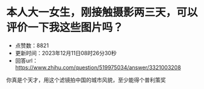 # 本人大一女生，刚接触摄影两三天，可以评价一下我这些图片吗？
- 点赞数：8821
- 更新时间：2023年12月11日08时26分30秒
- 回答url：https://www.zhihu.com/question/519975034/answer/3321003208
<body>
 <p data-pid="J3QW5k4n">你真是个天才，用这个滤镜拍中国的城市风貌，至少能得个普利策奖</p>
</body>